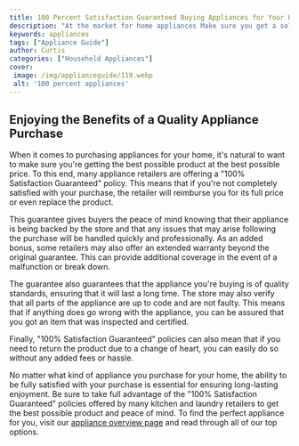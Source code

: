```yaml
---
title: 100 Percent Satisfaction Guaranteed Buying Appliances for Your Home
description: "At the market for home appliances Make sure you get a solid return on your investment with our guide on how to research shop and evaluate purchases to ensure you get 100 satisfaction"
keywords: appliances
tags: ["Appliance Guide"]
author: Curtis
categories: ["Household Appliances"]
cover: 
 image: /img/applianceguide/119.webp
 alt: '100 percent appliances'
---
```

## Enjoying the Benefits of a Quality Appliance Purchase 

When it comes to purchasing appliances for your home, it's natural to want to make sure you're getting the best possible product at the best possible price. To this end, many appliance retailers are offering a "100% Satisfaction Guaranteed" policy. This means that if you're not completely satisfied with your purchase, the retailer will reimburse you for its full price or even replace the product. 

This guarantee gives buyers the peace of mind knowing that their appliance is being backed by the store and that any issues that may arise following the purchase will be handled quickly and professionally. As an added bonus, some retailers may also offer an extended warranty beyond the original guarantee. This can provide additional coverage in the event of a malfunction or break down.

The guarantee also guarantees that the appliance you're buying is of quality standards, ensuring that it will last a long time. The store may also verify that all parts of the appliance are up to code and are not faulty. This means that if anything does go wrong with the appliance, you can be assured that you got an item that was inspected and certified.

Finally, "100% Satisfaction Guaranteed" policies can also mean that if you need to return the product due to a change of heart, you can easily do so without any added fees or hassle. 

No matter what kind of appliance you purchase for your home, the ability to be fully satisfied with your purchase is essential for ensuring long-lasting enjoyment. Be sure to take full advantage of the "100% Satisfaction Guaranteed" policies offered by many kitchen and laundry retailers to get the best possible product and peace of mind. To find the perfect appliance for you, visit our [appliance overview page](./pages/appliance-overview) and read through all of our top options.
